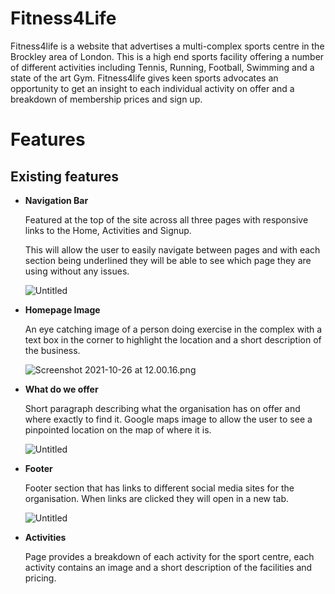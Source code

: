 # Fitness4Life

Fitness4life is a website that advertises a multi-complex sports centre in the Brockley area of London. This is a high end sports facility offering a number of different activities including Tennis, Running, Football, Swimming and a state of the art Gym. Fitness4life gives keen sports advocates an opportunity to get an insight to each individual activity on offer and a breakdown of membership prices and sign up.

# Features

## Existing features

- **Navigation Bar**
    
    Featured at the top of the site across all three pages with responsive links to the Home, Activities and Signup.
    
    This will allow the user to easily navigate between pages and with each section being underlined they will be able to see which page they are using without any issues.
    
    ![Untitled](https://s3-us-west-2.amazonaws.com/secure.notion-static.com/b33771ce-0920-4e05-b46d-54b521b9bb98/Untitled.png)
    
- **Homepage Image**
    
    An eye catching image of a person doing exercise in the complex with a text box in the corner to highlight the location and a short description of the business.
    
    ![Screenshot 2021-10-26 at 12.00.16.png](https://s3-us-west-2.amazonaws.com/secure.notion-static.com/55f003d3-f9a8-4e4e-b80f-ae097e1c8da3/Screenshot_2021-10-26_at_12.00.16.png)
    
- **What do we offer**
    
    Short paragraph describing what the organisation has on offer and where exactly to find it. Google maps image to allow the user to see a pinpointed location on the map of where it is.
    
    ![Untitled](https://s3-us-west-2.amazonaws.com/secure.notion-static.com/82b0c96b-713e-428f-9e94-d39b61bc609f/Untitled.png)
    
- **Footer**
    
    Footer section that has links to different social media sites for the organisation. When links are clicked they will open in a new tab.
    
    ![Untitled](https://s3-us-west-2.amazonaws.com/secure.notion-static.com/2f4c1ffe-0c23-490d-812b-3afe9c76b520/Untitled.png)
    
- **Activities**
    
    Page provides a breakdown of each activity for the sport centre, each activity contains an image and a short description of the facilities and pricing.